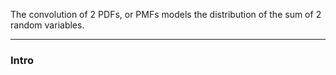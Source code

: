 The convolution of 2 PDFs, or PMFs models the distribution of the sum of 2 random variables. 


---
### **Intro**

